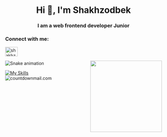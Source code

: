 <h1 align="center">Hi 👋, I'm Shakhzodbek</h1>
<h3 align="center">I am a web frontend developer Junior</h3>

<h3 align="left">Connect with me:</h3>
<p align="left">
<a href="https://instagram.com/shakhzodbeeeek" target="blank"><img align="center" src="https://raw.githubusercontent.com/rahuldkjain/github-profile-readme-generator/master/src/images/icons/Social/instagram.svg" alt="shakhzodbeeeek" height="30" width="40" /></a>
</p>

<img align='right' src="https://media.giphy.com/media/M9gbBd9nbDrOTu1Mqx/giphy.gif" width="230">

![Snake animation](https://github.com/thepiyushmalhotra/thepiyushmalhotra/blob/output/github-contribution-grid-snake.svg)

[![My Skills](https://skillicons.dev/icons?i=html,css,bootstrap,figma,Tailwindcss,Sass,JavaScript,React.js)](https://skillicons.dev)
</br>
<img src="http://i.countdownmail.com/2mor60.gif" border="0" alt="countdownmail.com"/>
